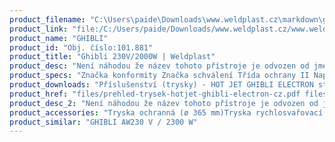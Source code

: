 ```yaml
---
product_filename: "C:\Users\paide\Downloads\www.weldplast.cz\markdown\ghibli-230v2000w.md"
product_link: "file:/C:/Users/paide/Downloads/www.weldplast.cz/www.weldplast.cz/ghibli-230v2000w"
product_name: "GHIBLI"
product_id: "Obj. číslo:101.881"
product_title: "Ghibli 230V/2000W | Weldplast"
product_desc: "Není náhodou že název tohoto přístroje je odvozen od jména horkého pouštního větru. Díky dvouúrovňovému přepínání množství vzduchu a plynule regulovatelné teplotě nachází tento přístroj uplatnění v nejrůznějších oborech.Univerzální Leister přístroj pro svařování a smršťováníVýsledky svařování jsou minimálně závislé na kolísání napětí a teplotě okolního prostředíDvě úrovně průtoku vzduchuŠiroká nabídka příslušenství"
product_specs: "Značka konformity Značka schválení Třída ochrany II NapětíV~230 PříkonW2000 FrekvenceHz50 / 60 Max. teplota°C600 Průtok vzduchul/min úroveň 2: 300 úroveň 3: 350  Statický tlakPa úroveň 2: 1500 (15 mbar) úroveň 3: 2100 (21 mbar)  Úroveň hlučnosti LpAdB65 Rozměry (D x Š x V)mm195 x 85 x 160 (rukojeť Ø 57) Hmotnostkg09 (bez kabelu 3 m) Druh certifikaceCCA"
product_downloads: "Příslušenství (trysky) - HOT JET GHIBLI ELECTRON stáhnout  GHIBLI - produktový list stáhnout  GHIBLI - manuál stáhnout"
product_href: "files/prehled-trysek-hotjet-ghibli-electron-cz.pdf files/prehled-trysek-hotjet-ghibli-electron-cz.pdf files/ghibli-produktovy-list-leister.pdf files/ghibli-produktovy-list-leister.pdf files/ghibli-manual-cz.pdf files/ghibli-manual-cz.pdf"
product_desc_2: "Není náhodou že název tohoto přístroje je odvozen od jména horkého pouštního větru. Díky dvouúrovňovému přepínání množství vzduchu a plynule regulovatelné teplotě nachází tento přístroj uplatnění v nejrůznějších oborech.Univerzální Leister přístroj pro svařování a smršťováníVýsledky svařování jsou minimálně závislé na kolísání napětí a teplotě okolního prostředíDvě úrovně průtoku vzduchuŠiroká nabídka příslušenství"
product_accessories: "Tryska ochranná (ø 365 mm)Tryska rychlosvařovací (ø 8 mm)profil drátu ø 5 mm zúžená vyhnutáTryska reflektorová děrovaná (ø 365 mm)ø 65 mm přímáTryska reflektorová děrovaná (ø 8 mm)10 x 12 mm 90° zahnutáTryska přeplátovací (ø 365 mm)40 x 2 mm přímá bez svorekTryska štěrbinová (ø 365 mm)100 x 4 mm přímáZrcadlo svařovací (ø 365 mm)135 mm potažené PTFETryska reflektorová děrovaná (ø 365 mm)ø 65 mm přímá bez svorekTryska reflektorová lžicová (ø 365 mm)25 x 30 mm 90°zahnutá bez svorekTryska reflektorová lžicová (ø 365 mm)25 x 30 mm 90° zahnutáTryska reflektorová děrovaná (ø 365 mm)20 x 35 mm 75° zahnutáTryska reflektorová děrovaná (ø 365 mm)34 x 50 mm 75° zahnutáTryska štěrbinová (ø 365 mm)70 x 4 mm přímáTryska tubulární (ø 365 mm)ø 5 mm 41 mm přímáTryska rychlosvařovací (ø 8 mm)pro pásku 12 x 45 mmTryska rychlosvařovací (ø 8 mm)pro pásku 8 x 2 mmTryska s rozstřikem (ø 365 mm)ø 20 mm 58 mm přímáTryska tubulární (ø 365 mm)ø 12 mm 25 x 50 mm 90° zahnutá bez svorekTryska tubulární (ø 365 mm)ø 12 mm 25 x 50 mm 90° zahnutáTryska přeplátovací (ø 365 mm)40 x 2 mm -15° vyhnutáTryska přeplátovací (ø 365 mm)20 x 2 mm 15° vyhnutáTryska rychlosvařovací (ø 8 mm)profil drátu Δ 7 mmTryska rychlosvařovací (ø 8 mm)profil drátu Δ 57 mmTryska rychlosvařovací (ø 8 mm)profil drátu ø 5 mmTryska rychlosvařovací (ø 8 mm)profil drátu ø 4 mmTryska rychlosvařovací (ø 8 mm)profil drátu ø 3 mmTryska reflektorová děrovaná (ø 8 mm)ø 13 mm 75° zahnutáTryska štěrbinová (ø 37 mm)150 x 4 mm přímáTryska tubulární (ø 365 mm)ø 213 mm 58 mm přímáTryska tubulární (ø 365 mm)ø 9 mm 50 mm přímáTryska tubulární (ø 365 mm)ø 25 mm 25 x 95 mm 90° zahnutáTryska přeplátovací (ø 365 mm)20 x 2 mm bez svorekTryska rychlosvařovací (ø 8 mm)profil drátu ø 5 mm zúženáTryska rychlosvařovací (ø 8 mm)profil drátu ø 3 mm zúženáTryska rychlosvařovací (ø 8 mm)profil drátu ø 3 mm zúžená GHIBLI AW230 V / 2300 W"
product_similar: "GHIBLI AW230 V / 2300 W"
---
```

